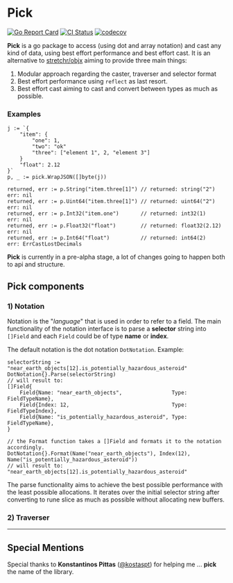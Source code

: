 # Pick
[![Go Report Card](https://goreportcard.com/badge/github.com/moukoublen/pick)](https://goreportcard.com/report/github.com/moukoublen/pick)
[![CI Status](https://github.com/moukoublen/pick/actions/workflows/ci.yml/badge.svg)](https://github.com/moukoublen/pick/actions/workflows/ci.yml)
[![codecov](https://codecov.io/gh/moukoublen/pick/graph/badge.svg?token=6X9MMYZJZ8)](https://codecov.io/gh/moukoublen/pick)


**Pick** is a go package to access (using dot and array notation) and cast any kind of data, using best effort performance and best effort cast. It is an alternative to [stretchr/objx](https://github.com/stretchr/objx) aiming to provide three main things:

1. Modular approach regarding the caster, traverser and selector format
2. Best effort performance using `reflect` as last resort.
3. Best effort cast aiming to cast and convert between types as much as possible.

### Examples
```golang
j := `{
    "item": {
        "one": 1,
        "two": "ok"
        "three": ["element 1", 2, "element 3"]
    }
    "float": 2.12
}`
p, _ := pick.WrapJSON([]byte(j))

returned, err := p.String("item.three[1]") // returned: string("2")    err: nil
returned, err := p.Uint64("item.three[1]") // returned: uint64("2")    err: nil
returned, err := p.Int32("item.one")       // returned: int32(1)       err: nil
returned, err := p.Float32("float")        // returned: float32(2.12)  err: nil
returned, err := p.Int64("float")          // returned: int64(2)       err: ErrCastLostDecimals
```

**Pick** is currently in a pre-alpha stage, a lot of changes going to happen both to api and structure.


## Pick components

### 1) Notation
Notation is the "_language_" that is used in order to refer to a field. The main functionality of the notation interface is to parse a **selector** string into `[]Field` and each `Field` could be of type **name** or **index**.

The default notation is the dot notation `DotNotation`. Example:

```golang
selectorString := "near_earth_objects[12].is_potentially_hazardous_asteroid"
DotNotation{}.Parse(selectorString)
// will result to:
[]Field{
    Field{Name: "near_earth_objects",                Type: FieldTypeName},
    Field{Index: 12,                                 Type: FieldTypeIndex},
    Field{Name: "is_potentially_hazardous_asteroid", Type: FieldTypeName},
}

// the Format function takes a []Field and formats it to the notation accordingly.
DotNotation{}.Format(Name("near_earth_objects"), Index(12), Name("is_potentially_hazardous_asteroid"))
// will result to:
"near_earth_objects[12].is_potentially_hazardous_asteroid"
```
The parse functionality aims to achieve the best possible performance with the least possible allocations. It iterates over the initial selector string after converting to rune slice as much as possible without allocating new buffers.


### 2) Traverser

___
## Special Mentions
Special thanks to **Konstantinos Pittas** ([@kostaspt](https://github.com/kostaspt)) for helping me ... **pick** the name of the library.
